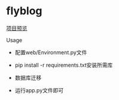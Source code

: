 # flyblog

[项目预览](http://flyblog.top/)

Usage

- 配置web/Environment.py文件 

- pip install -r requirements.txt安装所需库

- 数据库迁移

- 运行app.py文件即可


